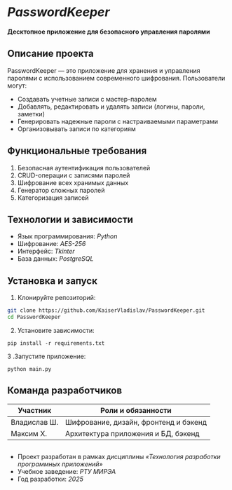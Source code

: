 # **_PasswordKeeper_** 

**Десктопное приложение для безопасного управления паролями**  

## Описание проекта  
PasswordKeeper — это приложение для хранения и управления паролями с использованием современного шифрования. Пользователи могут:  
- Создавать учетные записи с мастер-паролем
- Добавлять, редактировать и удалять записи (логины, пароли, заметки)
- Генерировать надежные пароли с настраиваемыми параметрами  
- Организовывать записи по категориям

## Функциональные требования
1. Безопасная аутентификация пользователей
2. CRUD-операции с записями паролей
3. Шифрование всех хранимых данных
4. Генератор сложных паролей
5. Категоризация записей

## Технологии и зависимости  
- Язык программирования: _Python_  
- Шифрование: _AES-256_
- Интерфейс: _Tkinter_
- База данных: _PostgreSQL_

## Установка и запуск
1. Клонируйте репозиторий:
```bash
git clone https://github.com/KaiserVladislav/PasswordKeeper.git
cd PasswordKeeper
```
2. Установите зависимости:
```
pip install -r requirements.txt
```
3 .Запустите приложение:
```
python main.py
```

## Команда разработчиков

| Участник            | Роли и обязанности                         |
|---------------------|--------------------------------------------|
| Владислав Ш.   | Шифрование, дизайн, фронтенд и бэкенд      |
| Максим Х.   | Архитектура приложения и БД, бэкенд        |
##
- Проект разработан в рамках дисциплины _«Технология разработки программных приложений»_
- Учебное заведение: _РТУ МИРЭА_
- Год разработки: _2025_
